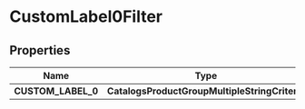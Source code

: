 

# CustomLabel0Filter


## Properties

Name | Type | Description | Notes
------------ | ------------- | ------------- | -------------
**CUSTOM_LABEL_0** | **CatalogsProductGroupMultipleStringCriteria** |  | 



